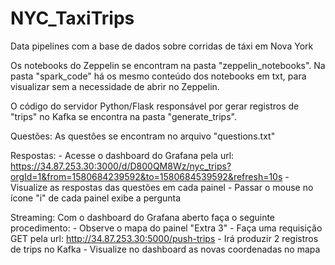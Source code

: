 # NYC_TaxiTrips
Data pipelines com a base de dados sobre corridas de táxi em Nova York

Os notebooks do Zeppelin se encontram na pasta "zeppelin_notebooks". 
Na pasta "spark_code" há os mesmo conteúdo dos notebooks em txt, para visualizar sem a necessidade de abrir no Zeppelin.

O código do servidor Python/Flask responsável por gerar registros de "trips" no Kafka se encontra na pasta "generate_trips".

Questões:
As questôes se encontram no arquivo "questions.txt"

Respostas:
    - Acesse o dashboard do Grafana pela url: https://34.87.253.30:3000/d/D800QM8Wz/nyc_trips?orgId=1&from=1580684239592&to=1580684539592&refresh=10s
    - Visualize as respostas das questões em cada painel
    - Passar o mouse no ícone "i" de cada painel exibe a pergunta

Streaming:
Com o dashboard do Grafana aberto faça o seguinte procedimento:
    - Observe o mapa do painel "Extra 3"
    - Faça uma requisição GET pela url: http://34.87.253.30:5000/push-trips
    - Irá produzir 2 registros de trips no Kafka
    - Visualize no dashboard as novas coordenadas no mapa